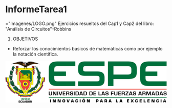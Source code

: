 # InformeTarea1
<img src>="Imagenes/LOGO.png"
Ejercicios resueltos del Cap1 y Cap2 del libro: "Análisis de Circuitos"-Robbins

1. OBJETIVOS
* Reforzar los conocimientos basicos de matemáticas como por ejemplo la notación cientifica.


![](Imagenes/LOGO.png)

